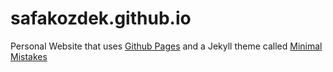 # safakozdek.github.io
Personal Website that uses [Github Pages](https://pages.github.com/) and a Jekyll theme called [Minimal Mistakes](https://github.com/mmistakes/minimal-mistakes)


